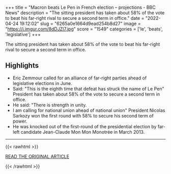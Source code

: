 +++
title = "Macron beats Le Pen in French election – projections - BBC News"
description = "The sitting president has taken about 58% of the vote to beat his far-right rival to secure a second term in office."
date = "2022-04-24 19:12:02"
slug = "6265a0e1664d9ead254b8d27"
image = "https://i.imgur.com/8dDJZI7.jpg"
score = "1549"
categories = ['le', 'beats', 'legislative']
+++

The sitting president has taken about 58% of the vote to beat his far-right rival to secure a second term in office.

## Highlights

- Eric Zemmour called for an alliance of far-right parties ahead of legislative elections in June.
- Said: "This is the eighth time that defeat has struck the name of Le Pen" President has taken about 58% of the vote to secure a second term in office.
- He said: "There is strength in unity.
- I am calling for national union ahead of national union" President Nicolas Sarkozy won the first round with 58% to secure his second term of power.
- He was knocked out of the first-round of the presidential election by far-left candidate Jean-Claude Mon Mon Monotrée in March 2013.

---

{{< rawhtml >}}
  <p class="article-category">
    <a target="_blank" href="https://www.bbc.co.uk/news/live/world-europe-61151604?ns_mchannel=social&amp;ns_source=twitter&amp;ns_campaign=bbc_live&amp;ns_linkname=62658d4b6b7942142fe95887%26Polls%20close%20in%20France%262022-04-24T18%3A00%3A07.598Z&amp;ns_fee=0&amp;pinned_post_locator=urn:asset:15950671-e4c6-41eb-8dd2-0962e69f328d&amp;pinned_post_asset_id=62658d4b6b7942142fe95887&amp;pinned_post_type=share">READ THE ORIGINAL ARTICLE</a>
  </p>
{{< /rawhtml >}}
